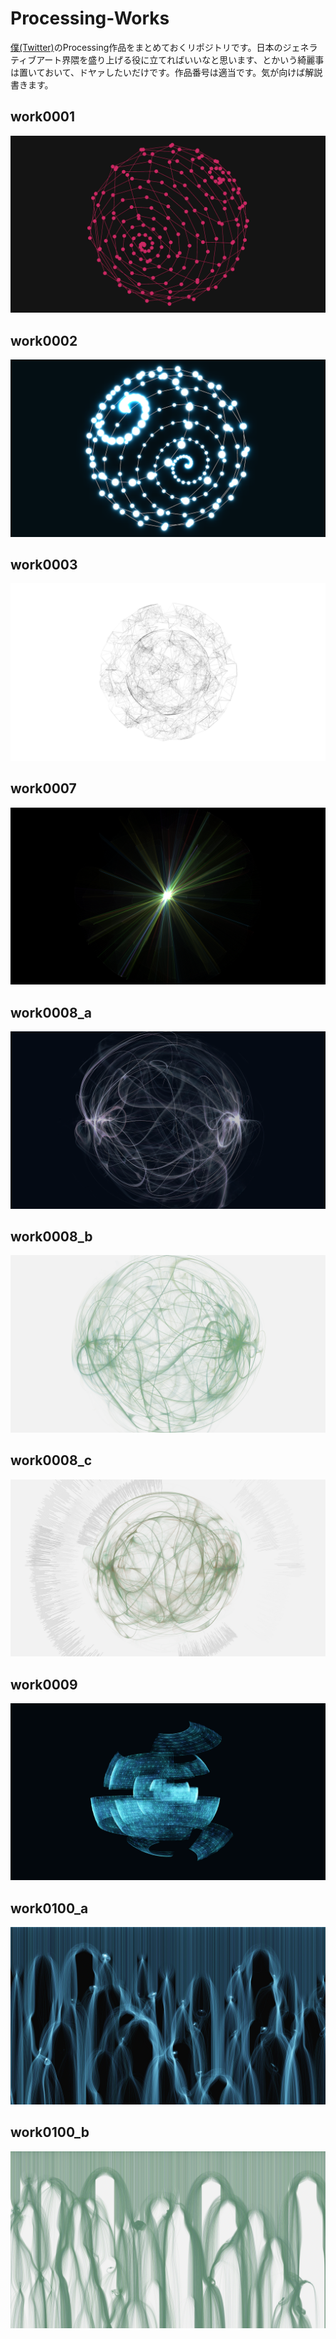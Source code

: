 # Processing-Works

[僕(Twitter)](https://twitter.com/)のProcessing作品をまとめておくリポジトリです。日本のジェネラティブアート界隈を盛り上げる役に立てればいいなと思います、とかいう綺麗事は置いておいて、ドヤァしたいだけです。作品番号は適当です。気が向けば解説書きます。

## work0001
![](./img/work0001.png)

## work0002
![](./img/work0002.png)

## work0003
![](./img/work0003.png)

## work0007
![](./img/work0007.png)

## work0008_a
![](./img/work0008_a.png)

## work0008_b
![](./img/work0008_b.png)

## work0008_c
![](./img/work0008_c.png)

## work0009
![](./img/work0009.png)

## work0100_a
![](./img/work0100_a.png)

## work0100_b
![](./img/work0100_b.png)
